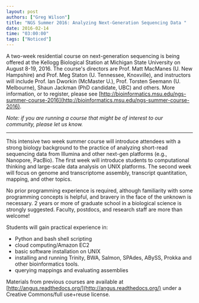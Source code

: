 ```yaml
---
layout: post
authors: ["Greg Wilson"]
title: "NGS Summer 2016: Analyzing Next-Generation Sequencing Data "
date: 2016-02-14
time: "03:00:00"
tags: ["Noticed"]
---
```

A two-week residential course on next-generation sequencing is being offered
at the Kellogg Biological Station at Michigan State University
on August 8-19, 2016.
The course's directors are Prof. Matt MacManes (U. New Hampshire)
and Prof. Meg Staton (U. Tennessee, Knoxville),
and instructors will include Prof. Ian Dworkin (McMaster U.),
Prof. Torsten Seemann (U. Melbourne),
Shaun Jackman (PhD candidate, UBC)
and others.
More information,
or to register,
please see [http://bioinformatics.msu.edu/ngs-summer-course-2016](http://bioinformatics.msu.edu/ngs-summer-course-2016).

*Note: if you are running a course that might be of interest to our community, please let us know.*

----

This intensive two week summer course will introduce attendees with
a strong biology background to the practice of analyzing short-read
sequencing data from Illumina and other next-gen platforms (e.g.,
Nanopore, PacBio). The first week will introduce students to
computational thinking and large-scale data analysis on UNIX
platforms. The second week will focus on genome and transcriptome
assembly, transcript quantitation, mapping, and other topics.

No prior programming experience is required, although familiarity
with some programming concepts is helpful, and bravery in the face
of the unknown is necessary. 2 years or more of graduate school in a
biological science is strongly suggested. Faculty, postdocs, and
research staff are more than welcome!

Students will gain practical experience in:

*   Python and bash shell scripting
*   cloud computing/Amazon EC2
*   basic software installation on UNIX
*   installing and running Trinity, BWA, Salmon, SPAdes, ABySS, Prokka and other bioinformatics tools.
*   querying mappings and evaluating assemblies

Materials from previous courses are available at
[http://angus.readthedocs.org/](http://angus.readthedocs.org/) under
a Creative Commons/full use+reuse license.
